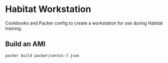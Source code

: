 # Habitat Workstation

Cookbooks and Packer config to create a workstation for use during Habitat training.

## Build an AMI

`packer build packer/centos-7.json`
